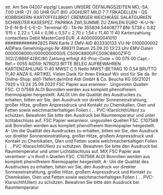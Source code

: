 str. Am See 04207 eipzlg/ Lausen UNSERE ÖEFNUNGS2EITEN MO,-SA. 7.00 UHR -21 .00 UHR GUT BIO JOGHURT MILD 7 7 FRKADELLEN - QS KORBISKERN-KARTOFFELBROT CREMIGER WEICHKÄSE SALATGURKEN SCHWEI7ER KASESPEZ. PAPRIKA ZWI,SUMME ZU ZAHLEN EURO -K-U-N-D-E-N-B-E-L-E-G- Termlnal-ID : TA-Nr 355834 54408777 BNr 5738 c 0.82 1)15 c 2,22 c 1,44 c 0,96 c 0,57 c 2,70 c 1,54 c 11,40 11 40 Kartenzahlung contactless Debit MasterCard EUR ,4 A0000000041010 ############2825 PAN Karte 2 EMV-AID 803330133 VU-Nr 0100000002 AIDPara Genehmigungs-Nr 498311 Datum 25.09.20 13:23 Uhr EMV-Daten 0000008000//0000000000/E C509C8800/FC509C8800Z1FO 302/Z/BB6F42BC/80 Zahlung erfolgt AS-Proc-Code = 00 075 00 Capt.-Ref.= 0055 AID59; N7RQ13 BITTE BELEG AUFBEWAHREN KARTENZAHLUNG 11 40 MWST C 5 Netto MWST-BETRAG 10 0,54 BRUTTO 11,40 ANZA IL ARTIKEL Vielen Dank für Ihren Einkauf Wir sind für Sie da. Ihr Onllne-Shop: ald1-11efert.de/n0rd Aldi GmbH & Co. Beucha KG 05(21021 7920 s 13:24 25.09.2020 FSC Papier aua eraníwor- .Ungsvoìen Quallen FSC. Cl 07568 ALDI Bonrollen werden aus komplett phenolfreiem thermopapier hergestellt. ÄALDI Um die Qualität des Ausdruckes zu erhalten, bitten wir Sie, den Ausdruck vor direkter Sonneneinstrahlung, großer Hitze, großem Anpressdruck und Kontakt zu Chemikalien, Oien und Fetten sowie weichmactierhaltigen Folien ( . . PVC-KlarsichthUllen) zu schützen. Bewahren Sie bitte den Ausdruck bei Raumtemperatur und unter lictitabschluss auf. FSC Papier weraniwor. ungsvollen Quellen FSC. C107568 aidi Bonrollen werden aus komplett phenolfreiem ttiermopapier hergestellt. A- Um die Qualität des Ausdruckes zu erhalten, bitten wir Sie, den Ausdruck vor direkter Sonneneinstratilung, großer Hitze, großem Anpressdruck und Kontakt zu Chemikalien, Qlen und Fetten sowie welchmachertialtigen Folien ( . . PVC-KlarsichthUllen) zu schützen. Bewahren Sie bitte den Ausdruck bei Raumtemperatur und unter Lichtabschluss auf. MIX FSC Papier aue verantwor· u'n 8voll n Quellen FSC. C107568 ALDI Bonrollen werden aus komplett phenolfreiem ftiermopapler hergestellt. A- Um die Qualität des Ausdruckes zu erhalten, bitten wir Sie, den Ausdruck vor direkter Sonneneinstrahlung, großer Hitze, großem Anpressdruck und Kontakt zu Chemikalien, Oien und Fetten sowie weichmacherhaltigen Folien ( . . PVC-KlarsichthUllen) zu schützen. Bewahren Sie bitte den Ausdruck bei Raumtemperatur